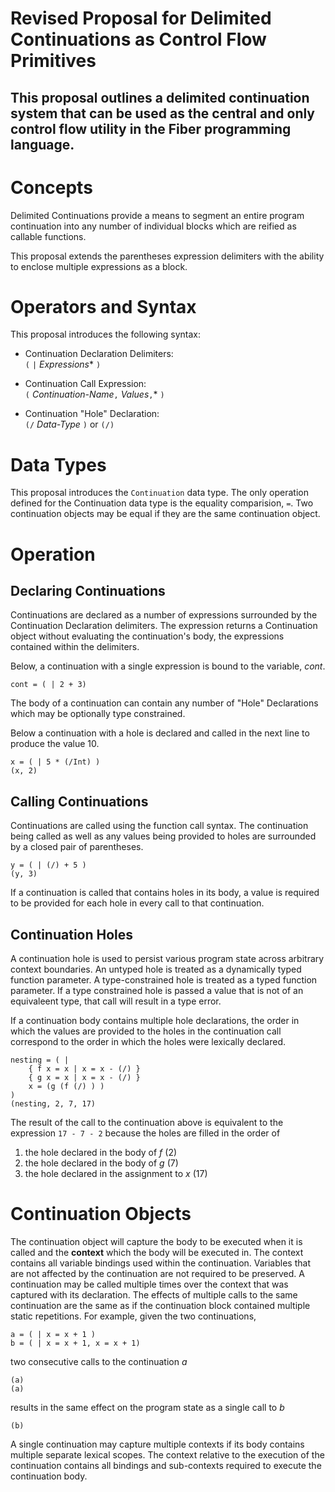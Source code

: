 Revised Proposal for Delimited Continuations as Control Flow Primitives
===
This proposal outlines a delimited continuation system that can be used as the 
central and only control flow utility in the Fiber programming language.
---

# Concepts
Delimited Continuations provide a means to segment an entire program continuation into any number of individual blocks which are reified as callable functions.

This proposal extends the parentheses expression delimiters with the ability to enclose multiple expressions as a block.

# Operators and Syntax

This proposal introduces the following syntax:

* Continuation Declaration Delimiters: \
`(` `|` *Expressions** `)`

* Continuation Call Expression:\
`(` *Continuation-Name*`,` *Values*`,`* `)`

* Continuation "Hole" Declaration:\
`(/` *Data-Type* `)` or
`(/)`

# Data Types

This proposal introduces the `Continuation` data type. The only operation defined for the Continuation data type is the equality comparision, `=`.
Two continuation objects may be equal if they are the same continuation object.

# Operation

## Declaring Continuations

Continuations are declared as a number of expressions surrounded by the Continuation Declaration delimiters. The expression returns a Continuation object without evaluating the continuation's body, the expressions contained within the delimiters. 

Below, a continuation with a single expression is bound to the variable, *cont*.

	cont = ( | 2 + 3)

The body of a continuation can contain any number of "Hole" Declarations which may be optionally type constrained.

Below a continuation with a hole is declared and called in the next line to produce the value 10.

	x = ( | 5 * (/Int) )
	(x, 2)

## Calling Continuations

Continuations are called using the function call syntax. The continuation being called as well as any values being provided to holes are surrounded by a closed pair of parentheses.

	y = ( | (/) + 5 )
	(y, 3)

If a continuation is called that contains holes in its body, a value is required to be provided for each hole in every call to that continuation.

## Continuation Holes

A continuation hole is used to persist various program state across arbitrary context boundaries. An untyped hole is treated as a dynamically typed function parameter. A type-constrained hole is treated as a typed function parameter. If a type constrained hole is passed a value that is not of an equivaleent type, that call will result in a type error.

If a continuation body contains multiple hole declarations, the order in which the values are provided to the holes in the continuation call correspond to the order in which the holes were lexically declared.

	nesting = ( | 
		{ f x = x | x = x - (/) }
		{ g x = x | x = x - (/) }
		x = (g (f (/) ) )
	)
	(nesting, 2, 7, 17)

The result of the call to the continuation above is equivalent to the expression `17 - 7 - 2` because the holes are filled in the order of 
1. the hole declared in the body of *f* (2)
2. the hole declared in the body of *g* (7)
3. the hole declared in the assignment to *x* (17)

# Continuation Objects

The continuation object will capture the body to be executed when it is called and the **context** which the body will be executed in. The context contains all variable bindings used within the continuation. Variables that are not affected by the continuation are not required to be preserved. A continuation may be called multiple times over the context that was captured with its declaration. The effects of multiple calls to the same continuation are the same as if the continuation block contained multiple static repetitions.
For example, given the two continuations,

	a = ( | x = x + 1 )
	b = ( | x = x + 1, x = x + 1)

two consecutive calls to the continuation *a*

	(a)
	(a)

results in the same effect on the program state as a single call to *b*

	(b)

A single continuation may capture multiple contexts if its body contains multiple separate lexical scopes. The context relative to the execution of the continuation contains all bindings and sub-contexts required to execute the continuation body.